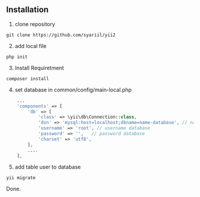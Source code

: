 Installation
------------

1. clone repository

```
git clone https://github.com/syariil/yii2
```
2. add local file

```
php init
```

3. Install Requiretment

```
composer install
```

4. set database in common/config/main-local.php
```php
    ...
    'components' => [
        'db' => [
            'class' => \yii\db\Connection::class,
            'dsn' => 'mysql:host=localhost;dbname=name-database', // name database
            'username' => 'root', // username database
            'password' => '',   // password database
            'charset' => 'utf8',
        ],
        ....
    ],   
```

5. add table user to database
```
yii migrate
```


Done.
